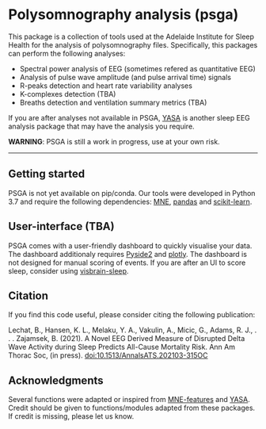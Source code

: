 # Polysomnography analysis (psga)

This package is a collection of tools used at the Adelaide 
Institute for Sleep Health for the analysis of polysomnography files. 
Specifically, this packages can perform the following analyses:
- Spectral power analysis of EEG (sometimes refered as quantitative EEG)
- Analysis of pulse wave amplitude (and pulse arrival time) signals
- R-peaks detection and heart rate variability analyses
- K-complexes detection (TBA)
- Breaths detection and ventilation summary metrics (TBA)

If you are after analyses not available in PSGA, 
[YASA](https://raphaelvallat.com/yasa/build/html/index.html) is another 
sleep EEG analysis package that may have the analysis you require.

**WARNING**: PSGA is still a work in progress, use at your own risk.

---

## Getting started

PSGA is not yet available on pip/conda. Our tools were developed in Python 3.7 
and require the following dependencies: 
[MNE](https://mne.tools/stable/index.html), [pandas](https://pandas.pydata.org/)
and [scikit-learn](https://scikit-learn.org/stable/).

## User-interface (TBA)

PSGA comes with a user-friendly dashboard to quickly visualise your data. 
The dashboard additionaly requires 
[Pyside2](https://wiki.qt.io/Qt_for_Python) and 
[plotly](https://plotly.com/). The dashboard is not designed for manual 
scoring of events. If you are after an UI to score sleep, consider using 
[visbrain-sleep](http://visbrain.org/sleep.html).


## Citation

If you find this code useful, please consider citing the following publication:

Lechat, B., Hansen, K. L., Melaku, Y. A., Vakulin, A., Micic, G., 
Adams, R. J., . . . Zajamsek, B. (2021). A Novel EEG Derived Measure of 
Disrupted Delta Wave Activity during Sleep Predicts All-Cause Mortality Risk. 
Ann Am Thorac Soc, (in press). 
[doi:10.1513/AnnalsATS.202103-315OC](https://doi.org/10.1513/AnnalsATS.202103-315OC)


## Acknowledgments
Several functions were adapted or inspired from 
[MNE-features](https://mne.tools/mne-features/index.html) and 
[YASA](https://raphaelvallat.com/yasa/build/html/index.html). Credit should 
be given to functions/modules adapted from these packages. If credit is 
missing, please let us know.



